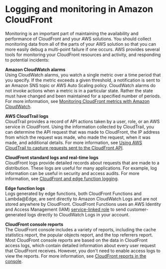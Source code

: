 # Logging and monitoring in Amazon CloudFront<a name="logging-and-monitoring"></a>

Monitoring is an important part of maintaining the availability and performance of CloudFront and your AWS solutions\. You should collect monitoring data from all of the parts of your AWS solution so that you can more easily debug a multi\-point failure if one occurs\. AWS provides several tools for monitoring your CloudFront resources and activity, and responding to potential incidents:

**Amazon CloudWatch alarms**  
Using CloudWatch alarms, you watch a single metric over a time period that you specify\. If the metric exceeds a given threshold, a notification is sent to an Amazon SNS topic or AWS Auto Scaling policy\. CloudWatch alarms do not invoke actions when a metric is in a particular state\. Rather the state must have changed and been maintained for a specified number of periods\. For more information, see [Monitoring CloudFront metrics with Amazon CloudWatch](monitoring-using-cloudwatch.md)\.

**AWS CloudTrail logs**  
CloudTrail provides a record of API actions taken by a user, role, or an AWS service in CloudFront\. Using the information collected by CloudTrail, you can determine the API request that was made to CloudFront, the IP address from which the request was made, who made the request, when it was made, and additional details\. For more information, see [Using AWS CloudTrail to capture requests sent to the CloudFront API](logging_using_cloudtrail.md)\.

**CloudFront standard logs and real\-time logs**  
CloudFront logs provide detailed records about requests that are made to a distribution\. These logs are useful for many applications\. For example, log information can be useful in security and access audits\. For more information, see [CloudFront and edge function logging](logging.md)\.

**Edge function logs**  
Logs generated by edge functions, both CloudFront Functions and Lambda@Edge, are sent directly to Amazon CloudWatch Logs and are not stored anywhere by CloudFront\. CloudFront Functions uses an AWS Identity and Access Management \(IAM\) [service\-linked role](https://docs.aws.amazon.com/IAM/latest/UserGuide/id_roles_terms-and-concepts.html#iam-term-service-linked-role) to send customer\-generated logs directly to CloudWatch Logs in your account\.

**CloudFront console reports**  
The CloudFront console includes a variety of reports, including the cache statistics report, the popular objects report, and the top referrers report\. Most CloudFront console reports are based on the data in CloudFront access logs, which contain detailed information about every user request that CloudFront receives\. However, you don't need to enable access logs to view the reports\. For more information, see [CloudFront reports in the console](reports.md)\.